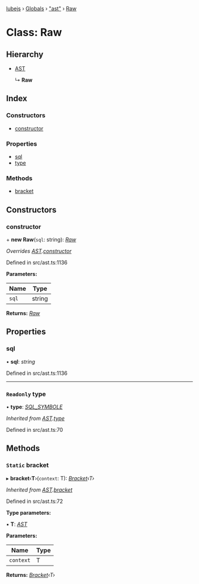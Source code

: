 [lubejs](../README.md) › [Globals](../globals.md) › ["ast"](../modules/_ast_.md) › [Raw](_ast_.raw.md)

# Class: Raw

## Hierarchy

* [AST](_ast_.ast.md)

  ↳ **Raw**

## Index

### Constructors

* [constructor](_ast_.raw.md#constructor)

### Properties

* [sql](_ast_.raw.md#sql)
* [type](_ast_.raw.md#readonly-type)

### Methods

* [bracket](_ast_.raw.md#static-bracket)

## Constructors

###  constructor

\+ **new Raw**(`sql`: string): *[Raw](_ast_.raw.md)*

*Overrides [AST](_ast_.ast.md).[constructor](_ast_.ast.md#constructor)*

Defined in src/ast.ts:1136

**Parameters:**

Name | Type |
------ | ------ |
`sql` | string |

**Returns:** *[Raw](_ast_.raw.md)*

## Properties

###  sql

• **sql**: *string*

Defined in src/ast.ts:1136

___

### `Readonly` type

• **type**: *[SQL_SYMBOLE](../enums/_constants_.sql_symbole.md)*

*Inherited from [AST](_ast_.ast.md).[type](_ast_.ast.md#readonly-type)*

Defined in src/ast.ts:70

## Methods

### `Static` bracket

▸ **bracket**‹**T**›(`context`: T): *[Bracket](_ast_.bracket.md)‹T›*

*Inherited from [AST](_ast_.ast.md).[bracket](_ast_.ast.md#static-bracket)*

Defined in src/ast.ts:72

**Type parameters:**

▪ **T**: *[AST](_ast_.ast.md)*

**Parameters:**

Name | Type |
------ | ------ |
`context` | T |

**Returns:** *[Bracket](_ast_.bracket.md)‹T›*
